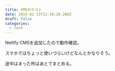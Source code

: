 ```yaml
---
title: CMSのテスト
date: 2019-02-13T12:10:20.200Z
draft: false
categories:
  - tech
---
```

Netlify CMSを追加したので動作確認。

スマホではちょっと使いづらいけどなんとかなりそう。

途中はまった所はあとでまとめる。
